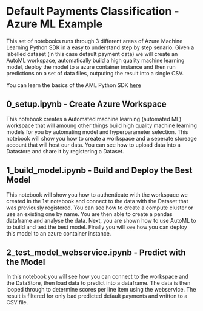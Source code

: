 # Default Payments Classification - Azure ML Example

This set of notebooks runs through 3 different areas of Azure Machine Learning Python SDK in a easy to understand step by step senario.  Given a labelled dataset (in this case default payment data) we will create an AutoML workspace, automatically build a high quality machine learning model, deploy the model to a azure container instance and then run predictions on a set of data files, outputing the result into a single CSV.

You can learn the basics of the AML Python SDK [here](https://github.com/Azure/MachineLearningNotebooks)

## 0_setup.ipynb - Create Azure Workspace
This notebook creates a Automated machine learning (automated ML) workspace that will amoung other things build high quality machine learning models for you by automating model and hyperparameter selection. This notebook will show you how to create a workspace and a seperate storeage account that will host our data. You can see how to upload data into a Datastore and share it by registering a Dataset.

## 1_build_model.ipynb - Build and Deploy the Best Model
This notebook will show you how to authenticate with the workspace we created in the 1st notebook and connect to the data with the Dataset that was previously registered. You can see how to create a compute cluster or use an existing one by name. You are then able to create a pandas dataframe and analyse the data. Next, you are shown how to use AutoML to to build and test the best model. Finally you will see how you can deploy this model to an azure container instance.

## 2_test_model_webservice.ipynb - Predict with the Model
In this notebook you will see how you can connect to the workspace and the DataStore, then load data to predict into a dataframe. The data is then looped through to determine scores per line item using the webservice. The result is filtered for only bad predicted default payments and written to a CSV file.

